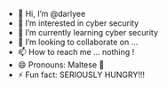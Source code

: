 - 👋 Hi, I’m @darlyee
- 👀 I’m interested in cyber security
- 🌱 I’m currently learning cyber security
- 💞️ I’m looking to collaborate on ...
- 📫 How to reach me ... nothing !
- 😄 Pronouns: Maltese 🐾
- ⚡ Fun fact: SERIOUSLY HUNGRY!!!

<!---
darlyee/darlyee is a ✨ special ✨ repository because its `README.md` (this file) appears on your GitHub profile.
You can click the Preview link to take a look at your changes.
--->
